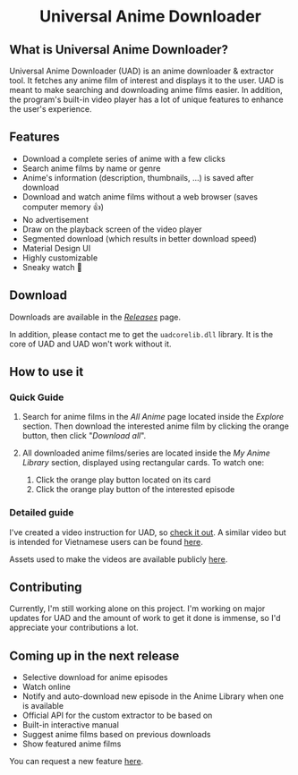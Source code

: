 <h1 align="center">Universal Anime Downloader</h1>

<!--
    TODO: Insert program's logo, prominent program screenshot, or prominent
    showcase screenshots here.
-->

What is Universal Anime Downloader?
-----------------------------------

Universal Anime Downloader (UAD) is an anime downloader & extractor tool. It
fetches any anime film of interest and displays it to the user. UAD is meant to
make searching and downloading anime films easier. In addition, the program's
built-in video player has a lot of unique features to enhance the user's
experience.

<!--
    TODO: Insert 1 or 2 program screenshots here.

    "A picture worth a thousand words. READMEs that don't have screenshots are
    the most boring READMEs ever."
        ~ N. H. Duong, https://github.com/dungwinux/helectron/issues/5
-->

Features
--------

- Download a complete series of anime with a few clicks
- Search anime films by name or genre
- Anime's information (description, thumbnails, ...) is saved after download
- Download and watch anime films without a web browser (saves computer memory :+1:)
- No advertisement
- Draw on the playback screen of the video player
- Segmented download (which results in better download speed)
- Material Design UI
- Highly customizable
- Sneaky watch :eyes: <!-- Write about this in e.g. a wiki page and drop a link here -->

Download
--------

Downloads are available in the [_Releases_][releases] page.

In addition, please contact me to get the `uadcorelib.dll` library. It is the
core of UAD and UAD won't work without it.

<!--
    Dear Quan,

    Please be specific on how people can contact you. You can make a section
    (started with a level-2 header) for that.

    Be ready. People may curious about why you don't provide the
    `uadcorelib.dll` publicly.
-->

[releases]: https://github.com/quangaming2929/UniversalAnimeDownloader/releases

How to use it
-------------

### Quick Guide

1. Search for anime films in the _All Anime_ page located inside the _Explore_
section. Then download the interested anime film by clicking the orange button,
then click "_Download all_".

2. All downloaded anime films/series are located inside the _My Anime Library_
section, displayed using rectangular cards. To watch one:
    1. Click the orange play button located on its card
    2. Click the orange play button of the interested episode

### Detailed guide

I've created a video instruction for UAD, so [check it out][en-guide]. A similar
video but is intended for Vietnamese users can be found [here][vi-guide].

Assets used to make the videos are available publicly [here][materials].

[en-guide]: https://drive.google.com/open?id=1-8O5G7YrnI_KLZiXz6BZ0F5LoKYYVSsG
[vi-guide]: https://drive.google.com/open?id=1cwXjiAtqJMBDYsLpmXqHf-o8mZchk2K0
[materials]: https://drive.google.com/open?id=1eHobBKnt9ruD1-Cqc-kKu2RLc8qq6cJT

Contributing
------------

Currently, I'm still working alone on this project. I'm working on major updates
for UAD and the amount of work to get it done is immense, so I'd appreciate your
contributions a lot.

Coming up in the next release
-----------------------------

- Selective download for anime episodes
- Watch online
- Notify and auto-download new episode in the Anime Library when one is available
- Official API for the custom extractor to be based on
- Built-in interactive manual
- Suggest anime films based on previous downloads
- Show featured anime films

You can request a new feature [here](https://github.com/quangaming2929/UniversalAnimeDownloader/issues).
